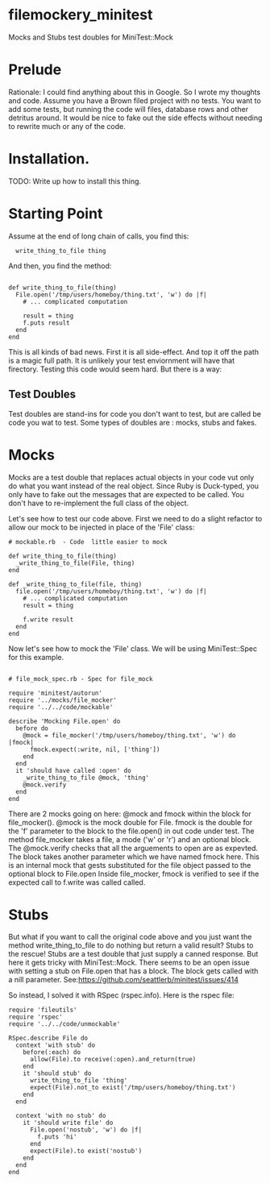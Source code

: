 # filemockery_minitest
Mocks and Stubs test doubles for MiniTest::Mock

# Prelude
Rationale: I could find anything about this in Google. So I wrote my thoughts and code.
Assume you have a Brown filed project with no tests. You want to add some tests, but running the code will files, database rows and other detritus around. It would be nice to fake out the side effects without needing to rewrite much or any of the code.

# Installation.
TODO: Write up how to install this thing.

# Starting Point
Assume at the end of long chain of calls, you find this:
```
  write_thing_to_file thing
```
And then, you find the method:
```

def write_thing_to_file(thing)
  File.open('/tmp/users/homeboy/thing.txt', 'w') do |f|
    # ... complicated computation

    result = thing
    f.puts result
  end
end
```

This is all kinds of bad news. First it is all side-effect. And top it off the path 
is a magic full path. It is unlikely your test enviornment will have that firectory.
Testing this code would seem hard. But there is a way:

## Test Doubles

Test doubles are stand-ins for code you don't want to test, but are called be code you wat to test.
Some types of doubles are : mocks, stubs and fakes.

# Mocks

Mocks are a test double that replaces actual objects in your code vut only do what 
you want instead of the real object. Since Ruby is Duck-typed, you only have to 
fake out the messages that are expected to be called. You don't have to re-implement the full class of the object.

Let's see how to test our code above. First we need to do a slight refactor to allow our mock to be injected in place of the 'File' class:

```
# mockable.rb  - Code  little easier to mock

def write_thing_to_file(thing)
  _write_thing_to_file(File, thing)
end

def _write_thing_to_file(file, thing)
  file.open('/tmp/users/homeboy/thing.txt', 'w') do |f|
    # ... complicated computation
    result = thing

    f.write result
  end
end
```

Now let's see how to mock the 'File' class. We will be using MiniTest::Spec for this example.
```

# file_mock_spec.rb - Spec for file_mock

require 'minitest/autorun'
require '../mocks/file_mocker'
require '../../code/mockable'

describe 'Mocking File.open' do
  before do
    @mock = file_mocker('/tmp/users/homeboy/thing.txt', 'w') do |fmock|
      fmock.expect(:write, nil, ['thing'])
    end
  end
  it 'should have called :open' do
    _write_thing_to_file @mock, 'thing'
    @mock.verify
  end
end
```

There are 2 mocks going on here: @mock and fmock within the block for file_mocker(). @mock is the mock double for File. fmock is the double for the 'f' 
parameter to the block to the file.open() in out code under test. The method file_mocker takes a file, a mode ('w' or 'r') and 
an optional block. The @mock.verify checks that all the arguements to open are as expevted. The block takes another parameter which we
have named fmock here. This is an internal mock that gests substituted for the file
object passed to the optional block to File.open
Inside file_mocker, fmock is verified to see if the expected call to f.write was called
called.

# Stubs

But what if you want to call the original code above and you just want the method
write_thing_to_file to do nothing but return a valid result? Stubs to the rescue!
Stubs are a test double that just supply a canned response. But here it gets tricky with MiniTest::Mock. There seems to be an open issue with
setting a stub on File.open that has a block. The block gets called with a nill 
parameter. See:https://github.com/seattlerb/minitest/issues/414


So instead, I solved it with RSpec (rspec.info).
Here is the rspec file:

```
require 'fileutils'
require 'rspec'
require '../../code/unmockable'

RSpec.describe File do
  context 'with stub' do
    before(:each) do
      allow(File).to receive(:open).and_return(true)
    end
    it 'should stub' do
      write_thing_to_file 'thing'
      expect(File).not_to exist('/tmp/users/homeboy/thing.txt')
    end
  end

  context 'with no stub' do
    it 'should write file' do
      File.open('nostub', 'w') do |f|
        f.puts 'hi'
      end
      expect(File).to exist('nostub')
    end
  end
end
```

